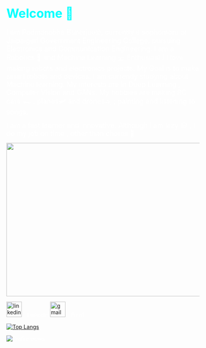 <body style="color:white">
    <h1 style='color:cyan'><font size="+3">Welcome 🖖</font></h1>

<font size="+1">I am Padmanabha Banerjee🤓, currently a sophomore at Jalpaiguri Government Engineering College, pursuing Electronics and Communication Engineering. I am a Robotics 🤖 and Machine Learning 💻 Enthusiast ! I love making robots and electronics projects. My Goal is to make smart robots and devices. I am currently studying about Machine learning. My interests are in Deep Learning , Computer Vision and GANs. My hobbies are making RC cars 🏎 , planes🛩 and drones🛸 ; painting and listening to songs. 

I am a fast learner and innovative. Although I am lazy 😁 , I do my job on time , other than chores 😬</font>
</body>

<img align="center" src='https://31.media.tumblr.com/574a1d4a4a5dc85ecd063265913bf980/tumblr_n7m3dg8gt71spnyg9o1_500.gif' height=400 width=800>

[<img src='https://cdn.jsdelivr.net/npm/simple-icons@3.0.1/icons/linkedin.svg' alt='linkedin' height='40'>](https://www.linkedin.com/in/https://www.linkedin.com/in/padmanabha-banerjee-b16800171//) - LinkedIn 
[<img src='https://cdn.jsdelivr.net/npm/simple-icons@3.0.1/icons/gmail.svg' alt='gmail' height='40'>](pbanerjee0801@gmail.com)  - Email

[![Top Langs](https://github-readme-stats.vercel.app/api/top-langs/?username=BlueBlaze6335)](https://github.com/anuraghazra/github-readme-stats)

![Profile views](https://gpvc.arturio.dev/BlueBlaze6335)  
